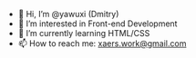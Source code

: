 - 👋 Hi, I’m @yawuxi (Dmitry)
- 👀 I’m interested in Front-end Development
- 🌱 I’m currently learning HTML/CSS
- 📫 How to reach me: xaers.work@gmail.com

<!---
yawuxi/yawuxi is a ✨ special ✨ repository because its `README.md` (this file) appears on your GitHub profile.
You can click the Preview link to take a look at your changes.
--->
